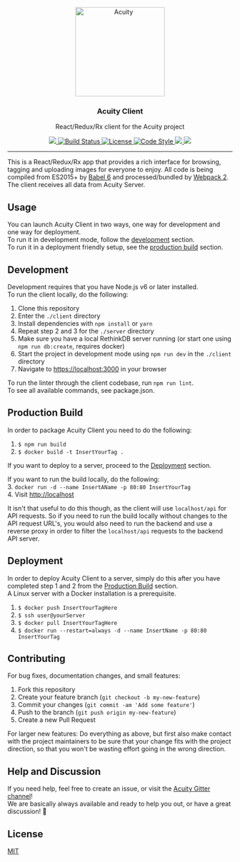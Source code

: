 <p align="center">
    <a href="https://thatimagetagging.site">
        <img src="https://cloud.githubusercontent.com/assets/3519438/19272712/d96cc6e8-8fc9-11e6-90f2-00e7a4156fff.png" alt="Acuity" height="200" />
    </a>
</p>
<h3 align="center">Acuity Client</h3>
<p align="center">React/Redux/Rx client for the Acuity project</p>
<p align="center">
    <a href="https://gitter.im/acuity-project/Lobby">
        <img src="https://img.shields.io/gitter/room/entake/acuity.svg" />
    </a>
    <a href="https://travis-ci.org/Entake/acuity">
        <img src="https://travis-ci.org/Entake/acuity.svg?branch=master" alt="Build Status">
    </a>
    <a href="https://raw.githubusercontent.com/Entake/acuity/master/LICENSE">
        <img src="https://img.shields.io/badge/code%20style-standard-brightgreen.svg" alt="License">
    </a>
    <a href="http://standardjs.com/">
        <img src="https://img.shields.io/badge/license-MIT-blue.svg" alt="Code Style">
    </a>
    <a href="https://david-dm.org/Entake/acuity?path=client" title="dependencies status">
        <img src="https://david-dm.org/Entake/acuity/status.svg?path=client" />
    </a>
    <a href="https://david-dm.org/Entake/acuity?path=client&type=dev" title="devDependencies status">
        <img src="https://david-dm.org/Entake/acuity/dev-status.svg?path=client"/>
    </a>
</p>

---

This is a React/Redux/Rx app that provides a rich interface for browsing, tagging and uploading images for everyone to enjoy. 
All code is being compiled from ES2015+ by [Babel 6](https://babeljs.io/) and processed/bundled by [Webpack 2](https://webpack.js.org/).  
The client receives all data from Acuity Server.

## Usage

You can launch Acuity Client in two ways, one way for development and one way for deployment.  
To run it in development mode, follow the [development](#development) section.  
To run it in a deployment friendly setup, see the [production build](#production-build) section.  


## Development

Development requires that you have Node.js v6 or later installed.  
To run the client locally, do the following:  
1. Clone this repository  
2. Enter the `./client` directory  
3. Install dependencies with `npm install` or `yarn`  
4. Repeat step 2 and 3 for the `./server` directory  
4. Make sure you have a local RethinkDB server running (or start one using `npm run db:create`, requires docker)  
5. Start the project in development mode using `npm run dev` in the `./client` directory  
6. Navigate to [https://localhost:3000](https://localhost:3000) in your browser  

To run the linter through the client codebase, run `npm run lint`.  
To see all available commands, see package.json.  

## Production Build
In order to package Acuity Client you need to do the following:  
1. `$ npm run build`  
2. `$ docker build -t InsertYourTag .`  

If you want to deploy to a server, proceed to the [Deployment](#deployment) section.  

If you want to run the build locally, do the following:  
3. `docker run -d --name InsertAName -p 80:80 InsertYourTag`  
4. Visit [http://localhost](http://localhost)  

It isn't that useful to do this though, as the client will use `localhost/api` for API requests. So if you need to run the build locally without changes to the API request URL's, you would also need to run the backend and use a reverse proxy in order to filter the `localhost/api` requests to the backend API server.

## Deployment

In order to deploy Acuity Client to a server, simply do this after you have completed step 1 and 2 from the [Production Build](#production-build) section.  
A Linux server with a Docker installation is a prerequisite.  
1. `$ docker push InsertYourTagHere`  
2. `$ ssh user@yourServer`  
3. `$ docker pull InsertYourTagHere`  
4. `$ docker run --restart=always -d --name InsertName -p 80:80 InsertYourTag`  

## Contributing

For bug fixes, documentation changes, and small features:  
1. Fork this repository  
2. Create your feature branch (`git checkout -b my-new-feature`)  
3. Commit your changes (`git commit -am 'Add some feature'`)  
4. Push to the branch (`git push origin my-new-feature`)  
5. Create a new Pull Request  

For larger new features: Do everything as above, but first also make contact with the project maintainers to be sure that your change fits with the project direction, so that you won't be wasting effort going in the wrong direction.

## Help and Discussion
If you need help, feel free to create an issue, or visit the [Acuity Gitter channel](https://gitter.im/acuity-project/Lobby)!  
We are basically always available and ready to help you out, or have a great discussion! :speech_balloon:  

## License

[MIT](https://opensource.org/licenses/mit-license)
